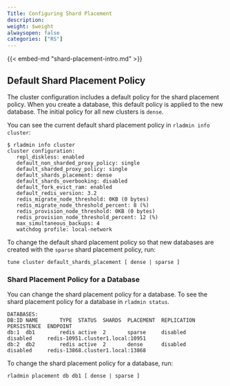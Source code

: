 ```yaml
---
Title: Configuring Shard Placement
description:
weight: $weight
alwaysopen: false
categories: ["RS"]
---
```

{{< embed-md "shard-placement-intro.md"  >}}

## Default Shard Placement Policy

The cluster configuration includes a default policy for the shard placement policy.
When you create a database, this default policy is applied to the new database.
The initial policy for all new clusters is `dense`.

You can see the current default shard placement policy in `rladmin info cluster`:

```src
$ rladmin info cluster
cluster configuration:
   repl_diskless: enabled
   default_non_sharded_proxy_policy: single
   default_sharded_proxy_policy: single
   default_shards_placement: dense
   default_shards_overbooking: disabled
   default_fork_evict_ram: enabled
   default_redis_version: 3.2
   redis_migrate_node_threshold: 0KB (0 bytes)
   redis_migrate_node_threshold_percent: 8 (%)
   redis_provision_node_threshold: 0KB (0 bytes)
   redis_provision_node_threshold_percent: 12 (%)
   max_simultaneous_backups: 4
   watchdog profile: local-network
```

To change the default shard placement policy so that new databases are created with the `sparse` shard placement policy, run:

```src
tune cluster default_shards_placement [ dense | sparse ]
```

### Shard Placement Policy for a Database

You can change the shard placement policy for a database.
To see the shard placement policy for a database in `rladmin status`.

```src
DATABASES:
DB:ID NAME       TYPE  STATUS  SHARDS  PLACEMENT  REPLICATION  PERSISTENCE  ENDPOINT
db:1  db1        redis active  2       sparse     disabled     disabled     redis-10951.cluster1.local:10951    
db:2  db2        redis active  2       dense      disabled     disabled     redis-13868.cluster1.local:13868
```

To change the shard placement policy for a database, run:

```src
rladmin placement db db1 [ dense | sparse ]
```

